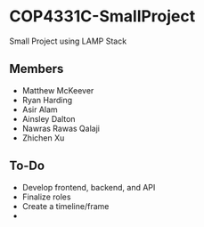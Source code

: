 # COP4331C-SmallProject
Small Project using LAMP Stack


## Members

 - Matthew McKeever
 - Ryan Harding
 - Asir Alam
 - Ainsley Dalton
 - Nawras Rawas Qalaji
 - Zhichen Xu

## To-Do

- Develop frontend, backend, and API
- Finalize roles
- Create a timeline/frame
- 
